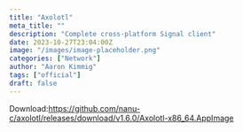 ```yaml
---
title: "Axolotl"
meta_title: ""
description: "Complete cross-platform Signal client"
date: 2023-10-27T23:04:00Z
image: "/images/image-placeholder.png"
categories: ["Network"]
author: "Aaron Kimmig"
tags: ["official"]
draft: false
---
```


Download:https://github.com/nanu-c/axolotl/releases/download/v1.6.0/Axolotl-x86_64.AppImage
